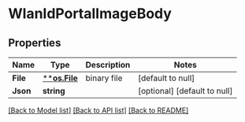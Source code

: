 # WlanIdPortalImageBody

## Properties
Name | Type | Description | Notes
------------ | ------------- | ------------- | -------------
**File** | [****os.File**](*os.File.md) | binary file | [default to null]
**Json** | **string** |  | [optional] [default to null]

[[Back to Model list]](../README.md#documentation-for-models) [[Back to API list]](../README.md#documentation-for-api-endpoints) [[Back to README]](../README.md)

